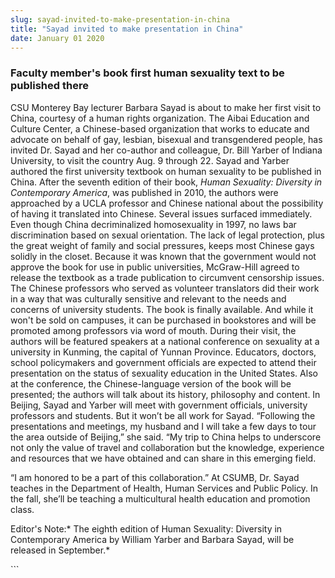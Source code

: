 ```yaml
---
slug: sayad-invited-to-make-presentation-in-china
title: "Sayad invited to make presentation in China"
date: January 01 2020
---
```


 
<h3>Faculty member's book first human sexuality text to be published there</h3>
<p>
  CSU Monterey Bay lecturer Barbara Sayad is about to make her first visit to
  China, courtesy of a human rights organization. The Aibai Education and
  Culture Center, a Chinese-based organization that works to educate and
  advocate on behalf of gay, lesbian, bisexual and transgendered people, has
  invited Dr. Sayad and her co-author and colleague, Dr. Bill Yarber of Indiana
  University, to visit the country Aug. 9 through 22. Sayad and Yarber authored
  the first university textbook on human sexuality to be published in China.
  After the seventh edition of their book,
  <em>Human Sexuality: Diversity in Contemporary America</em>, was published in
  2010, the authors were approached by a UCLA professor and Chinese national
  about the possibility of having it translated into Chinese. Several issues
  surfaced immediately. Even though China decriminalized homosexuality in 1997,
  no laws bar discrimination based on sexual orientation. The lack of legal
  protection, plus the great weight of family and social pressures, keeps most
  Chinese gays solidly in the closet. Because it was known that the government
  would not approve the book for use in public universities, McGraw-Hill agreed
  to release the textbook as a trade publication to circumvent censorship
  issues. The Chinese professors who served as volunteer translators did their
  work in a way that was culturally sensitive and relevant to the needs and
  concerns of university students. The book is finally available. And while it
  won't be sold on campuses, it can be purchased in bookstores and will be
  promoted among professors via word of mouth. During their visit, the authors
  will be featured speakers at a national conference on sexuality at a
  university in Kunming, the capital of Yunnan Province. Educators, doctors,
  school policymakers and government officials are expected to attend their
  presentation on the status of sexuality education in the United States. Also
  at the conference, the Chinese-language version of the book will be presented;
  the authors will talk about its history, philosophy and content. In Beijing,
  Sayad and Yarber will meet with government officials, university professors
  and students. But it won’t be all work for Sayad. “Following the presentations
  and meetings, my husband and I will take a few days to tour the area outside
  of Beijing,” she said. “My trip to China helps to underscore not only the
  value of travel and collaboration but the knowledge, experience and resources
  that we have obtained and can share in this emerging field.
</p>
<p>
  “I am honored to be a part of this collaboration.” At CSUMB, Dr. Sayad teaches
  in the Department of Health, Human Services and Public Policy. In the fall,
  she’ll be teaching a multicultural health education and promotion class.
</p>
<p></p>
<p></p>
<p>
  Editor's Note:* The eighth edition of Human Sexuality: Diversity in
  Contemporary America by William Yarber and Barbara Sayad, will be released in
  September.*
</p>
<p></p>
```
